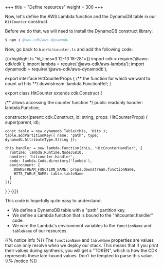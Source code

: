 +++
title = "Define resources"
weight = 300
+++

Now, let's define the AWS Lambda function and the DynamoDB table in our
`HitCounter` construct.

Before we do that, we will need to install the DynamoDB construct library:

```s
$ npm i @aws-cdk/aws-dynamodb
```

Now, go back to `bin/hitcounter.ts` and add the following code:

{{<highlight ts "hl_lines=3 12-13 18-28">}}
import cdk = require('@aws-cdk/cdk');
import lambda = require('@aws-cdk/aws-lambda');
import dynamodb = require('@aws-cdk/aws-dynamodb');

export interface HitCounterProps {
  /** the function for which we want to count url hits **/
  downstream: lambda.FunctionRef;
}

export class HitCounter extends cdk.Construct {

  /** allows accessing the counter function */
  public readonly handler: lambda.Function;

  constructor(parent: cdk.Construct, id: string, props: HitCounterProps) {
    super(parent, id);

    const table = new dynamodb.Table(this, 'Hits');
    table.addPartitionKey({ name: 'path', type: dynamodb.AttributeType.String });

    this.handler = new lambda.Function(this, 'HitCounterHandler', {
      runtime: lambda.Runtime.NodeJS810,
      handler: 'hitcounter.handler',
      code: lambda.Code.directory('lambda'),
      environment: {
        DOWNSTREAM_FUNCTION_NAME: props.downstream.functionName,
        HITS_TABLE_NAME: table.tableName
      }
    });
  }
}
{{</highlight>}}

This code is hopefully quite easy to understand:

 * We define a DynamoDB table with a "path" partition key.
 * We define a Lambda function that is bound to the "hitcounter.handler" code.
 * We wire the Lambda's environment variables to the `functionName` and `tableName`
   of our resources.

{{% notice info %}} The `functionName` and `tableName` properties are values
that can only resolve when we deploy our stack. This means that if you print
their values during synthesis, you will get a "TOKEN", which is how the CDK
represents these late-bound values. Don't be tempted to parse this value. {{%
/notice %}}